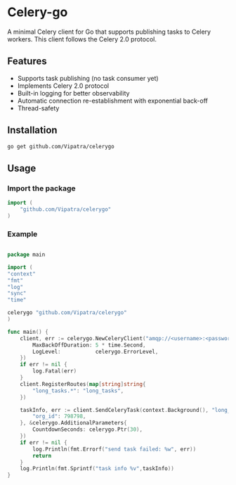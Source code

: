 # Celery-go

A minimal Celery client for Go that supports publishing tasks to Celery workers. This client follows the Celery 2.0 protocol.

## Features
- Supports task publishing (no task consumer yet)
- Implements Celery 2.0 protocol
- Built-in logging for better observability
- Automatic connection re-establishment with exponential back-off
- Thread-safety

## Installation
```sh
go get github.com/Vipatra/celerygo
```

## Usage

### Import the package
```go
import (
    "github.com/Vipatra/celerygo"
)
```
### Example
```go

package main

import (
"context"
"fmt"
"log"
"sync"
"time"

celerygo "github.com/Vipatra/celerygo"
)

func main() {
	client, err := celerygo.NewCeleryClient("amqp://<username>:<password>@localhost:<port>", "amqp", &celerygo.Options{
		MaxBackOffDuration: 5 * time.Second,
		LogLevel:           celerygo.ErrorLevel,
	})
	if err != nil {
		log.Fatal(err)
	}
	client.RegisterRoutes(map[string]string{
		"long_tasks.*": "long_tasks",
	})

	taskInfo, err := client.SendCeleryTask(context.Background(), "long_tasks.process_portfolio_jobs", nil, map[string]any{
		"org_id": 798798,
	}, &celerygo.AdditionalParameters{
		CountdownSeconds: celerygo.Ptr(30),
	})
	if err != nil {
		log.Println(fmt.Errorf("send task failed: %w", err))
		return
	}
	log.Println(fmt.Sprintf("task info %v",taskInfo))
}
```